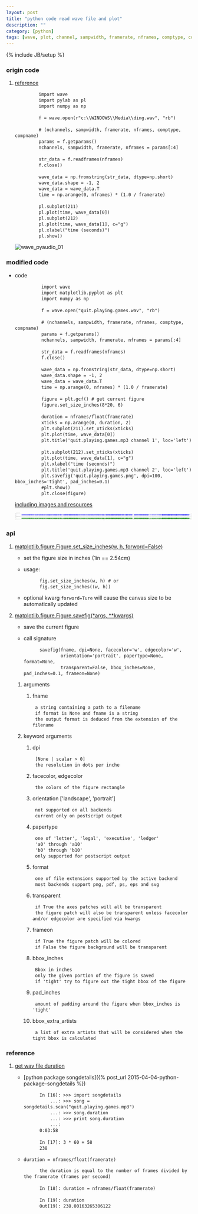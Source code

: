 ```yaml
---
layout: post
title: "python code read wave file and plot"
description: ""
category: [python]
tags: [wave, plot, channel, sampwidth, framerate, nframes, comptype, compname]
---
```

{% include JB/setup %}


### origin code

1. [reference](http://sebug.net/paper/books/scipydoc/wave_pyaudio.html)

                import wave
                import pylab as pl
                import numpy as np

                f = wave.open(r"c:\\WINDOWS\\Media\\ding.wav", "rb")

                # (nchannels, sampwidth, framerate, nframes, comptype, compname)
                params = f.getparams()
                nchannels, sampwidth, framerate, nframes = params[:4]

                str_data = f.readframes(nframes)
                f.close()

                wave_data = np.fromstring(str_data, dtype=np.short)
                wave_data.shape = -1, 2
                wave_data = wave_data.T
                time = np.arange(0, nframes) * (1.0 / framerate)

                pl.subplot(211) 
                pl.plot(time, wave_data[0])
                pl.subplot(212) 
                pl.plot(time, wave_data[1], c="g")
                pl.xlabel("time (seconds)")
                pl.show()

    ![wave_pyaudio_01](http://sebug.net/paper/books/scipydoc/_images/wave_pyaudio_01.png)

### modified code

* code

                import wave
                import matplotlib.pyplot as plt
                import numpy as np

                f = wave.open("quit.playing.games.wav", "rb")

                # (nchannels, sampwidth, framerate, nframes, comptype, compname)
                params = f.getparams()
                nchannels, sampwidth, framerate, nframes = params[:4]

                str_data = f.readframes(nframes)
                f.close()

                wave_data = np.fromstring(str_data, dtype=np.short)
                wave_data.shape = -1, 2
                wave_data = wave_data.T
                time = np.arange(0, nframes) * (1.0 / framerate)

                figure = plt.gcf() # get current figure
                figure.set_size_inches(8*20, 6)

                duration = nframes/float(framerate)
                xticks = np.arange(0, duration, 2)
                plt.subplot(211).set_xticks(xticks)
                plt.plot(time, wave_data[0])
                plt.title('quit.playing.games.mp3 channel 1', loc='left')

                plt.subplot(212).set_xticks(xticks)
                plt.plot(time, wave_data[1], c="g")
                plt.xlabel("time (seconds)")
                plt.title('quit.playing.games.mp3 channel 2', loc='left')
                plt.savefig('quit.playing.games.png', dpi=100, bbox_inches='tight', pad_inches=0.1)
                #plt.show()
                plt.close(figure)

    [including images and resources](http://jekyllrb.com/docs/posts/#including-images-and-resources)

    ![quit.playing.games](/assets/post/quit.playing.games.png)

### api

1. [matplotlib.figure.Figure.set_size_inches(w, h, forword=False)](http://matplotlib.org/api/figure_api.html#matplotlib.figure.Figure.set_size_inches)

    * set the figure size in inches (1in == 2.54cm)

    * usage:

                fig.set_size_inches(w, h) # or
                fig.set_size_inches((w, h))

    * optional kwarg `forword=Ture` will cause the canvas size to be automatically updated

1. [matplotlib.figure.Figure.savefig(*args, **kwargs)](http://matplotlib.org/api/figure_api.html#matplotlib.figure.Figure.savefig)

    * save the current figure

    * call signature

                savefig(fname, dpi=None, facecolor='w', edgecolor='w',
                        orientation='portrait', papertype=None, format=None,
                        transparent=False, bbox_inches=None, pad_inches=0.1, frameon=None)

    1. arguments

        1. fname

                a string containing a path to a filename
                if format is None and fname is a string
                the output format is deduced from the extension of the filename

    1. keyword arguments

        1. dpi

                [None | scalar > 0]
                the resolution in dots per inche

        1. facecolor, edgecolor

                the colors of the figure rectangle

        1. orientation ['landscape', 'portrait']

                not supported on all backends
                current only on postscript output

        1. papertype

                one of 'letter', 'legal', 'executive', 'ledger'
                'a0' through 'a10'
                'b0' through 'b10'
                only supported for postscript output

        1. format

                one of file extensions supported by the active backend
                most backends support png, pdf, ps, eps and svg

        1. transparent

                if True the axes patches will all be transparent
                the figure patch will also be transparent unless facecolor and/or edgecolor are specified via kwargs

        1. frameon

                if True the figure patch will be colored
                if False the figure background will be transparent

        1. bbox_inches

                Bbox in inches
                only the given portion of the figure is saved
                if 'tight' try to figure out the tight bbox of the figure

        1. pad_inches

                amount of padding around the figure when bbox_inches is 'tight'

        1. bbox_extra_artists

                a list of extra artists that will be considered when the tight bbox is calculated

### reference

1. [get wav file duration](http://stackoverflow.com/questions/7833807/get-wav-file-length-or-duration)

    * [python package songdetails]({% post_url 2015-04-04-python-package-songdetails %})

                In [16]: >>> import songdetails
                    ...: >>> song = songdetails.scan("quit.playing.games.mp3")
                    ...: >>> song.duration
                    ...: >>> print song.duration
                    ...: 
                0:03:58

                In [17]: 3 * 60 + 58
                238

    * `duration = nframes/float(framerate)`

                the duration is equal to the number of frames divided by the framerate (frames per second)

                In [18]: duration = nframes/float(framerate)

                In [19]: duration
                Out[19]: 238.00163265306122
